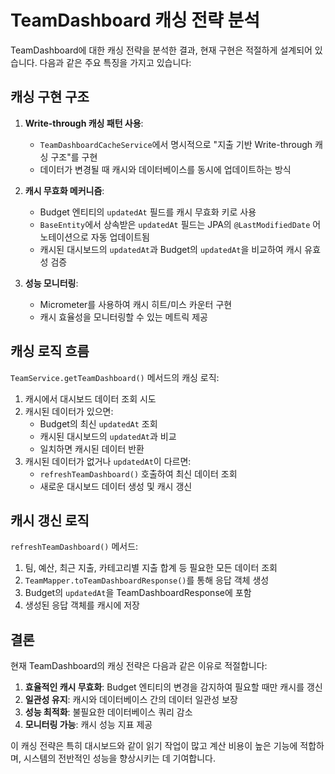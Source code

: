 
# TeamDashboard 캐싱 전략 분석

TeamDashboard에 대한 캐싱 전략을 분석한 결과, 현재 구현은 적절하게 설계되어 있습니다. 다음과 같은 주요 특징을 가지고 있습니다:

## 캐싱 구현 구조

1. **Write-through 캐싱 패턴 사용**:
    - `TeamDashboardCacheService`에서 명시적으로 "지출 기반 Write-through 캐싱 구조"를 구현
    - 데이터가 변경될 때 캐시와 데이터베이스를 동시에 업데이트하는 방식

2. **캐시 무효화 메커니즘**:
    - Budget 엔티티의 `updatedAt` 필드를 캐시 무효화 키로 사용
    - `BaseEntity`에서 상속받은 `updatedAt` 필드는 JPA의 `@LastModifiedDate` 어노테이션으로 자동 업데이트됨
    - 캐시된 대시보드의 `updatedAt`과 Budget의 `updatedAt`을 비교하여 캐시 유효성 검증

3. **성능 모니터링**:
    - Micrometer를 사용하여 캐시 히트/미스 카운터 구현
    - 캐시 효율성을 모니터링할 수 있는 메트릭 제공

## 캐싱 로직 흐름

`TeamService.getTeamDashboard()` 메서드의 캐싱 로직:

1. 캐시에서 대시보드 데이터 조회 시도
2. 캐시된 데이터가 있으면:
    - Budget의 최신 `updatedAt` 조회
    - 캐시된 대시보드의 `updatedAt`과 비교
    - 일치하면 캐시된 데이터 반환
3. 캐시된 데이터가 없거나 `updatedAt`이 다르면:
    - `refreshTeamDashboard()` 호출하여 최신 데이터 조회
    - 새로운 대시보드 데이터 생성 및 캐시 갱신

## 캐시 갱신 로직

`refreshTeamDashboard()` 메서드:
1. 팀, 예산, 최근 지출, 카테고리별 지출 합계 등 필요한 모든 데이터 조회
2. `TeamMapper.toTeamDashboardResponse()`를 통해 응답 객체 생성
3. Budget의 `updatedAt`을 TeamDashboardResponse에 포함
4. 생성된 응답 객체를 캐시에 저장

## 결론

현재 TeamDashboard의 캐싱 전략은 다음과 같은 이유로 적절합니다:

1. **효율적인 캐시 무효화**: Budget 엔티티의 변경을 감지하여 필요할 때만 캐시를 갱신
2. **일관성 유지**: 캐시와 데이터베이스 간의 데이터 일관성 보장
3. **성능 최적화**: 불필요한 데이터베이스 쿼리 감소
4. **모니터링 가능**: 캐시 성능 지표 제공

이 캐싱 전략은 특히 대시보드와 같이 읽기 작업이 많고 계산 비용이 높은 기능에 적합하며, 시스템의 전반적인 성능을 향상시키는 데 기여합니다.